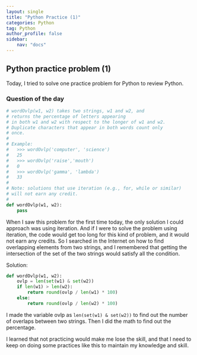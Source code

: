 ```yaml
---
layout: single
title: "Python Practice (1)"
categories: Python
tag: Python
author_profile: false
sidebar:
    nav: "docs"
---
```


## Python practice problem (1)

Today, I tried to solve one practice problem for Python to review Python.

### Question of the day

```python
# wordOvlp(w1, w2) takes two strings, w1 and w2, and
# returns the percentage of letters appearing
# in both w1 and w2 with respect to the longer of w1 and w2.
# Duplicate characters that appear in both words count only
# once.
#
# Example:
#   >>> wordOvlp('computer', 'science')
#   25
#   >>> wordOvlp('raise','mouth')
#   0
#   >>> wordOvlp('gamma', 'lambda')
#   33
#
# Note: solutions that use iteration (e.g., for, while or similar)
# will not earn any credit.
#
def wordOvlp(w1, w2):
    pass
```

When I saw this problem for the first time today, the only solution I could approach was using iteration. 
And if I were to solve the problem using iteration, the code would get too long for this kind of problem, 
and it would not earn any credits. So I searched in the Internet on how to find overlapping elements from two strings, 
and I remembered that getting the intersection of the set of the two strings would satisfy all the condition.

Solution:
```python
def wordOvlp(w1, w2):
    ovlp = len(set(w1) & set(w2))
    if len(w1) > len(w2):
        return round(ovlp / len(w1) * 100)
    else:
        return round(ovlp / len(w2) * 100)
```
I made the variable ovlp as ```len(set(w1) & set(w2))``` to find out the number of overlaps between two strings. 
Then I did the math to find out the percentage. 

I learned that not practicing would make me lose the skill, and that I need to keep on doing some practices like this 
to maintain my knowledge and skill.